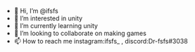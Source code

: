 - 👋 Hi, I’m @ifsfs
- 👀 I’m interested in unity
- 🌱 I’m currently learning unity
- 💞️ I’m looking to collaborate on making games
- 📫 How to reach me instagram:ifsfs_ , discord:Dr-fsfs#3038

<!---
ifsfs/ifsfs is a ✨ special ✨ repository because its `README.md` (this file) appears on your GitHub profile.
You can click the Preview link to take a look at your changes.
--->
